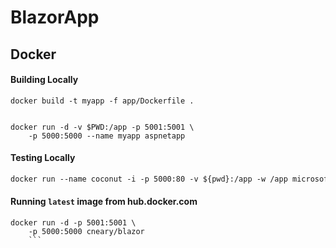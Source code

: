# BlazorApp

## Docker

#### Building Locally
```
docker build -t myapp -f app/Dockerfile .


docker run -d -v $PWD:/app -p 5001:5001 \
    -p 5000:5000 --name myapp aspnetapp
```

#### Testing Locally
```dockerfile
docker run --name coconut -i -p 5000:80 -v ${pwd}:/app -w /app microsoft/aspnetcore-build bash -c "dotnet restore && dotnet run"
```


#### Running `latest` image from hub.docker.com
```
docker run -d -p 5001:5001 \
    -p 5000:5000 cneary/blazor
    ```


